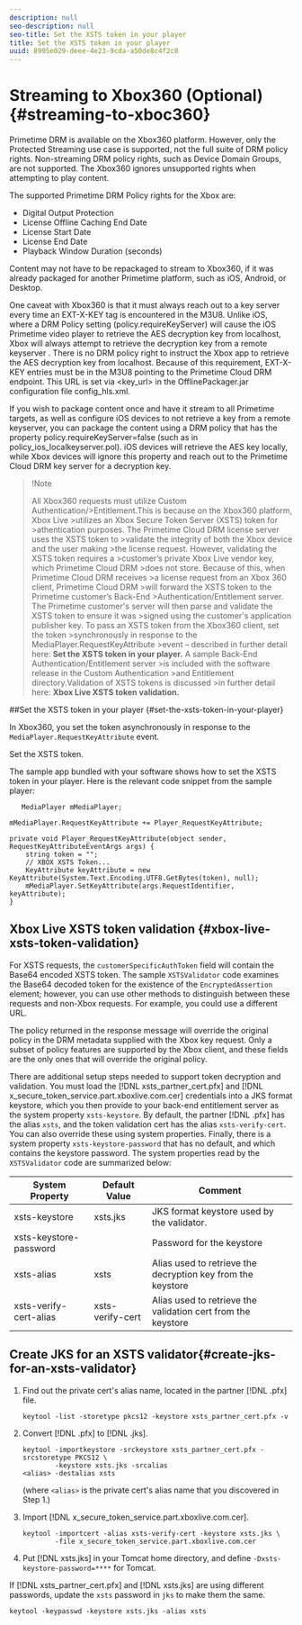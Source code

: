 ```yaml
---
description: null
seo-description: null
seo-title: Set the XSTS token in your player
title: Set the XSTS token in your player
uuid: 8995e029-deee-4e23-9cda-a50de8c4f2c0
---
```


# Streaming to Xbox360 (Optional) {#streaming-to-xboc360} 

Primetime DRM is available on the Xbox360 platform. However, only the Protected Streaming use case is supported, not the full suite of DRM policy rights. Non-streaming DRM policy rights, such as Device Domain Groups, are not supported. The Xbox360 ignores unsupported rights when attempting to play content.

The supported Primetime DRM Policy rights for the Xbox are:
* Digital Output Protection
* License Offline Caching End Date
* License Start Date
* License End Date
* Playback Window Duration (seconds)

Content may not have to be repackaged to stream to Xbox360, if it was already packaged for another Primetime platform, such as iOS, Android, or Desktop.

One caveat with Xbox360 is that it must always reach out to a key server every time an EXT-X-KEY tag is encountered in the M3U8. Unlike iOS, where a DRM Policy setting (policy.requireKeyServer) will cause the iOS Primetime video player to retrieve the AES decryption key from localhost, Xbox will always attempt to retrieve the decryption key from a remote keyserver . There is no DRM policy right to instruct the Xbox app to retrieve the AES decryption
key from localhost. Because of this requirement, EXT-X-KEY entries must be in the M3U8 pointing to the Primetime Cloud DRM endpoint. This URL is set via <key_url> in the OfflinePackager.jar configuration file config_hls.xml.

If you wish to package content once and have it stream to all  Primetime targets, as well as configure iOS devices to not retrieve a key from a remote keyserver, you can package the content using a DRM policy that has the property policy.requireKeyServer=false (such as in policy_ios_localkeyserver.pol). iOS devices will retrieve the AES key locally, while Xbox devices will ignore this property and reach out to the Primetime Cloud DRM key server
for a decryption key.

>!Note
>
>All Xbox360 requests must utilize Custom Authentication/>Entitlement.This is because on the Xbox360 platform, Xbox Live >utilizes an Xbox Secure Token Server (XSTS) token for >athentication purposes.
>The Primetime Cloud DRM license server uses the XSTS token to >validate the integrity of both the Xbox device and the user making >the license request. However, validating the XSTS token requires a >customer’s private Xbox Live vendor key, which Primetime Cloud DRM >does not store. Because of this, when Primetime Cloud DRM receives >a license request from an Xbox 360 client, Primetime Cloud DRM >will forward the XSTS token to the Primetime customer’s Back-End >Authentication/Entitlement server. The Primetime customer's server
>will then parse and validate the XSTS token to ensure it was >signed using the customer's application publisher key.
>To pass an XSTS token from the Xbox360 client, set the token >synchronously in response to the MediaPlayer.RequestKeyAttribute >event – described in further detail here: **Set the XSTS token in your player.** A sample Back-End Authentication/Entitlement server >is included with the software release in the Custom Authentication >and Entitlement directory.Validation of XSTS tokens is discussed >in further detail here: **Xbox Live XSTS token validation.**


##Set the XSTS token in your player {#set-the-xsts-token-in-your-player}

In Xbox360, you set the token asynchronously in response to the `MediaPlayer.RequestKeyAttribute` event. 

Set the XSTS token.

   The sample app bundled with your software shows how to set the XSTS token in your player. Here is the relevant code snippet from the sample player: 

   ```
      MediaPlayer mMediaPlayer;  
    
   mMediaPlayer.RequestKeyAttribute += Player_RequestKeyAttribute;  
    
   private void Player_RequestKeyAttribute(object sender, RequestKeyAttributeEventArgs args) {  
       string token = "";  
       // XBOX XSTS Token...  
       KeyAttribute keyAttribute = new KeyAttribute(System.Text.Encoding.UTF8.GetBytes(token), null);  
       mMediaPlayer.SetKeyAttribute(args.RequestIdentifier, keyAttribute);  
   } 
   
   ```

## Xbox Live XSTS token validation {#xbox-live-xsts-token-validation}

For XSTS requests, the `customerSpecificAuthToken` field will contain the Base64 encoded XSTS token. The sample `XSTSValidator` code examines the Base64 decoded token for the existence of the `EncryptedAssertion` element; however, you can use other methods to distinguish between these requests and non-Xbox requests. For example, you could use a different URL.

The policy returned in the response message will override the original policy in the DRM metadata supplied with the Xbox key request. Only a subset of policy features are supported by the Xbox client, and these fields are the only ones that will override the original policy.

There are additional setup steps needed to support token decryption and validation. You must load the [!DNL xsts_partner_cert.pfx] and [!DNL x_secure_token_service.part.xboxlive.com.cer] credentials into a JKS format keystore, which you then provide to your back-end entitlement server as the system property `xsts-keystore`. By default, the partner [!DNL .pfx] has the alias `xsts`, and the token validation cert has the alias `xsts-verify-cert`. You can also override these using system properties. Finally, there is a system property `xsts-keystore-password` that has no default, and which contains the keystore password. The system properties read by the `XSTSValidator` code are summarized below:

|  System Property  | Default Value  | Comment  |
|---|---|---|
|  xsts-keystore  | xsts.jks  | JKS format keystore used by the validator.  |
|  xsts-keystore-password  | | Password for the keystore  |
|  xsts-alias  | xsts  | Alias used to retrieve the decryption key from the keystore  |
|  xsts-verify-cert-alias  | xsts-verify-cert  | Alias used to retrieve the validation cert from the keystore  |

## Create JKS for an XSTS validator{#create-jks-for-an-xsts-validator}

1. Find out the private cert's alias name, located in the partner [!DNL .pfx] file.

   ```
   keytool -list -storetype pkcs12 -keystore xsts_partner_cert.pfx -v 
   ```

1. Convert [!DNL .pfx] to [!DNL .jks].

   ```
   keytool -importkeystore -srckeystore xsts_partner_cert.pfx -srcstoretype PKCS12 \  
           -keystore xsts.jks -srcalias  
   <alias> -destalias xsts
   ```

   (where `<alias>` is the private cert's alias name that you discovered in Step 1.)
1. Import [!DNL x_secure_token_service.part.xboxlive.com.cer].

   ```
   keytool -importcert -alias xsts-verify-cert -keystore xsts.jks \  
           -file x_secure_token_service.part.xboxlive.com.cer 
   ```

1. Put [!DNL xsts.jks] in your Tomcat home directory, and define `-Dxsts-keystore-password=****` for Tomcat.

If [!DNL xsts_partner_cert.pfx] and [!DNL xsts.jks] are using different passwords, update the `xsts` password in `jks` to make them the same. 

```
keytool -keypasswd -keystore xsts.jks -alias xsts 
```